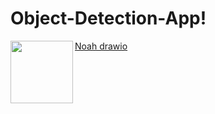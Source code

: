# Object-Detection-App!

[Noah drawio](https://user-images.githubusercontent.com/47464258/164946998-12bd1b1d-4380-42e3-925d-ca77b627908f.png)
<img align="left" width="100" height="100" src="https://user-images.githubusercontent.com/47464258/164946998-12bd1b1d-4380-42e3-925d-ca77b627908f.png">
